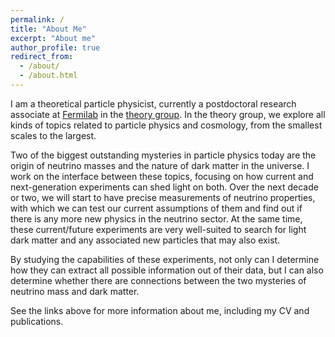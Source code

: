 ```yaml
---
permalink: /
title: "About Me"
excerpt: "About me"
author_profile: true
redirect_from: 
  - /about/
  - /about.html
---
```

I am a theoretical particle physicist, currently a postdoctoral research associate at [Fermilab](https://www.fnal.gov) in the [theory group](https://theory.fnal.gov). In the theory group, we explore all kinds of topics related to particle physics and cosmology, from the smallest scales to the largest.

Two of the biggest outstanding mysteries in particle physics today are the origin of neutrino masses and the nature of dark matter in the universe. I work on the interface between these topics, focusing on how current and next-generation experiments can shed light on both. Over the next decade or two, we will start to have precise measurements of neutrino properties, with which we can test our current assumptions of them and find out if there is any more new physics in the neutrino sector. At the same time, these current/future experiments are very well-suited to search for light dark matter and any associated new particles that may also exist.

By studying the capabilities of these experiments, not only can I determine how they can extract all possible information out of their data, but I can also determine whether there are connections between the two mysteries of neutrino mass and dark matter.

See the links above for more information about me, including my CV and publications.
